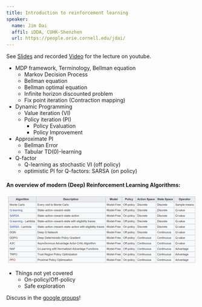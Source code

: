 ```yaml
---
title: Introduction to reinforcement learning
speaker:
  name: Jim Dai
  affil: iDDA, CUHK-Shenzhen
  url: https://people.orie.cornell.edu/jdai/
---
```


See [Slides](/static/files/RL_tutorials2019-0121jd_final.pdf) and recorded [Video](https://youtu.be/mIeoDCUmbz8) for the lecture on youtube.

- MDP framework, Terminology, Bellman equation
  - Markov Decision Process
  - Bellman equation
  - Bellman optimal equation
  - Infinite horizon discounted problem
  - Fix point iteration (Contraction mapping)
- Dynamic Programming
  - Value iteration (VI)
  - Policy iteration (PI)
    - Policy Evaluation
    - Policy Improvement
- Approximate PI
  - Bellman Error
  - Tabular TD(0)-learning
- Q-factor
  - Q-learning as stochastic VI (off policy)
  - optimistic PI for Q-factors: SARSA (on policy)


#### An overview of modern (Deep) Reinforcement Learning Algorithms:
<img src="/static/img/comp_rl_alg.png" alt="Comparison of reinforcement learning algorithms" width="800" align="middle">

- Things not yet covered
  - On-policy/Off-policy
  - Safe exploration

Discuss in the [google groups](https://groups.google.com/d/msg/rlseminar/htkybW4yYNo/Ik3krfjaEwAJ)!
